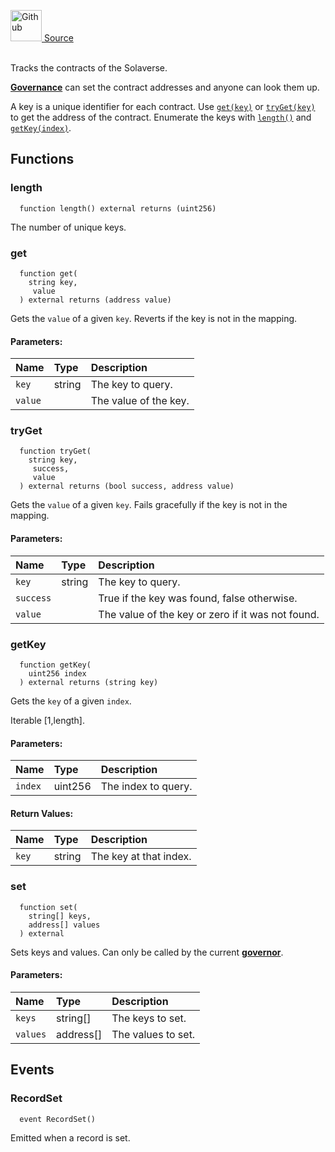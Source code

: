 <a href="https://github.com/solace-fi/solace-core/blob/main/contracts/interfaces/utils/IRegistry.sol"><img src="/img/github.svg" alt="Github" width="50px"/> Source</a><br/><br/>

Tracks the contracts of the Solaverse.

[**Governance**](/docs/protocol/governance) can set the contract addresses and anyone can look them up.

A key is a unique identifier for each contract. Use [`get(key)`](#get) or [`tryGet(key)`](#tryget) to get the address of the contract. Enumerate the keys with [`length()`](#length) and [`getKey(index)`](#getkey).


## Functions
### length
```solidity
  function length() external returns (uint256)
```
The number of unique keys.



### get
```solidity
  function get(
    string key,
     value
  ) external returns (address value)
```
Gets the `value` of a given `key`.
Reverts if the key is not in the mapping.


#### Parameters:
| Name | Type | Description                                                          |
| :--- | :--- | :------------------------------------------------------------------- |
| `key` | string | The key to query. |
| `value` |  | The value of the key. |

### tryGet
```solidity
  function tryGet(
    string key,
     success,
     value
  ) external returns (bool success, address value)
```
Gets the `value` of a given `key`.
Fails gracefully if the key is not in the mapping.


#### Parameters:
| Name | Type | Description                                                          |
| :--- | :--- | :------------------------------------------------------------------- |
| `key` | string | The key to query. |
| `success` |  | True if the key was found, false otherwise. |
| `value` |  | The value of the key or zero if it was not found. |

### getKey
```solidity
  function getKey(
    uint256 index
  ) external returns (string key)
```
Gets the `key` of a given `index`.

Iterable [1,length].

#### Parameters:
| Name | Type | Description                                                          |
| :--- | :--- | :------------------------------------------------------------------- |
| `index` | uint256 | The index to query. |

#### Return Values:
| Name                           | Type          | Description                                                                  |
| :----------------------------- | :------------ | :--------------------------------------------------------------------------- |
| `key` | string | The key at that index. |

### set
```solidity
  function set(
    string[] keys,
    address[] values
  ) external
```
Sets keys and values.
Can only be called by the current [**governor**](/docs/protocol/governance).


#### Parameters:
| Name | Type | Description                                                          |
| :--- | :--- | :------------------------------------------------------------------- |
| `keys` | string[] | The keys to set. |
| `values` | address[] | The values to set. |


## Events
### RecordSet
```solidity
  event RecordSet()
```
Emitted when a record is set.


